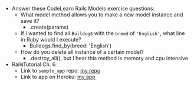 - Answer these CodeLearn Rails Models exercise questions:
  - What model method allows you to make a new model instance and save it?
    - <model>.create(params)
  - If I wanted to find all `Bulldog`s with the `breed` of `'English'`, what line in Ruby would I execute?
    - Bulldogs.find_by(breed: 'English')
  - How do you delete all instance of a certain model?
    - <model>.destroy_all(), but I hear this method is memory and cpu intensive
- RailsTutorial Ch. 6
  - Link to `sample_app` repo: [my repo](https://github.com/SimonRuppGreene/rails-tutorial/tree/modeling-users)
  - Link to app on Heroku: [my app](https://quiet-depths-5206.herokuapp.com/)
